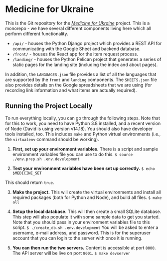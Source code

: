# Medicine for Ukraine

This is the Git repository for the [*Medicine for Ukraine*](https://medicineforukraine.org/) project.
This is a monorepo - we have several different components living here which all perform different functionality.

* `/api/` - houses the Python Django project which provides a REST API for communicating with the Google Sheet and backend database.
* `/front/` - houses the React app for the item request process.
* `/landing/` - houses the Python Pelican project that generates a series of static pages for the landing site (including the index and about pages).

In addition, the `LANGUAGES.json` file provides a list of all the languages that are supported by the `front` and `landing` components.
The `SHEETS.json` file also provides details on the Google spreadsheets that we are using (for recording link information and what items are actually required).

## Running the Project Locally

To run everything locally, you can go through the following steps. Note that for this to work, you need to have Python 3.8 installed, and a recent version of Node (David is using version v14.18).
You should also have developer tools installed, too. This includes `make` and Python virtual environments (i.e., the `virtualenv` command should be working).

1. **First, set up your environment variables.** There is a script and sample environment variables file you can use to do this.
`$ source ./env.prep.sh .env.development`

2. **Test your environment variables have been set up correctly.**
`$ echo $MEDICINE_SET`

This should return `true`.

3. **Make the project.** This will create the virtual environments and install all required packages (both for Python and Node), and build all files.
`$ make all`

4. **Setup the local database.** This will then create a small SQLite database. This step will also populate it with some sample data to get you started. Note that you should pass in your environment variables file to this script.
`$ ./create_db.sh .env.development`
You will be asked to enter a username, e-mail address, and password. This is for the superuser account that you can login to the server with once it is running.

5. **You can then run the two servers.** Content is accessible at port `8000`. The API server will be live on port `8001`.
`$ make devserver`